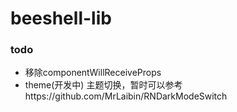 # beeshell-lib

### todo 
- 移除componentWillReceiveProps
- theme(开发中)
主题切换，暂时可以参考https://github.com/MrLaibin/RNDarkModeSwitch

